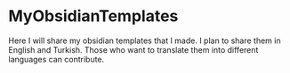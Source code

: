 # MyObsidianTemplates

Here I will share my obsidian templates that I made. I plan to share them in English and Turkish. Those who want to translate them into different languages can contribute.
